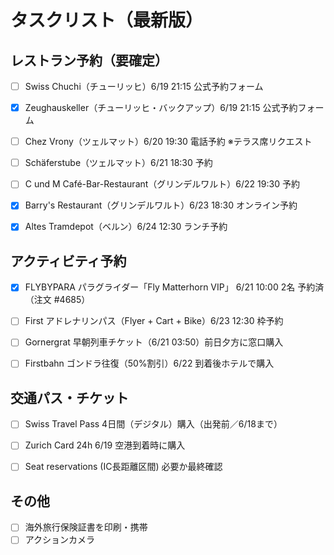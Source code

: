 # タスクリスト（最新版）

## レストラン予約（要確定）

- [ ] Swiss Chuchi（チューリッヒ）6/19 21:15 公式予約フォーム

- [x] Zeughauskeller（チューリッヒ・バックアップ）6/19 21:15 公式予約フォーム

- [ ] Chez Vrony（ツェルマット）6/20 19:30 電話予約 ※テラス席リクエスト

- [ ] Schäferstube（ツェルマット）6/21 18:30 予約

- [ ] C und M Café-Bar-Restaurant（グリンデルワルト）6/22 19:30 予約

- [x] Barry's Restaurant（グリンデルワルト）6/23 18:30 オンライン予約

- [x] Altes Tramdepot（ベルン）6/24 12:30 ランチ予約

## アクティビティ予約

- [x] FLYBYPARA パラグライダー「Fly Matterhorn VIP」 6/21 10:00 2名 予約済（注文 #4685）

- [ ] First アドレナリンパス（Flyer + Cart + Bike）6/23 12:30 枠予約

- [ ] Gornergrat 早朝列車チケット（6/21 03:50）前日夕方に窓口購入

- [ ] Firstbahn ゴンドラ往復（50%割引）6/22 到着後ホテルで購入

## 交通パス・チケット

- [ ] Swiss Travel Pass 4日間（デジタル）購入（出発前／6/18まで）

- [ ] Zurich Card 24h 6/19 空港到着時に購入

- [ ] Seat reservations (IC長距離区間) 必要か最終確認

## その他

- [ ] 海外旅行保険証書を印刷・携帯
- [ ] アクションカメラ